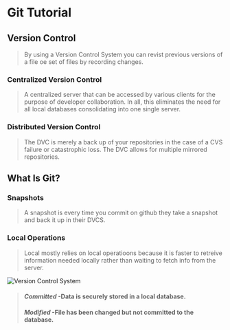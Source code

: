# **Git Tutorial**

## **Version Control**
> By using a Version Control System you can revist previous versions of a file oe set of files by recording changes.

### **Centralized Version Control**
> A centralized server that can be accessed by various clients for the purpose of developer collaboration. In all, this eliminates the need for all local databases consolidating into one single server.

### **Distributed Version Control**
> The DVC is merely a back up of your repositories in the case of a CVS failure or catastrophic loss. The DVC allows for multiple mirrored repositories. 

## **What Is Git?** 

### **Snapshots**
>  A snapshot is every time you commit on github they take a snapshot and back it up in their DVCS.

### **Local Operations**
>  Local mostly relies on local operatioons because it is faster to retreive information needed locally rather than waiting to fetch info from the server.

![Version Control System](https://external-content.duckduckgo.com/iu/?u=https%3A%2F%2Ftse1.mm.bing.net%2Fth%3Fid%3DOIP.v0U_xQfSGcQyzCj2I4xz9QHaFs%26pid%3DApi&f=1)

> #### *Committed* -Data is securely stored in a local database.
> #### *Modified* -File has been changed but not committed to the database.

